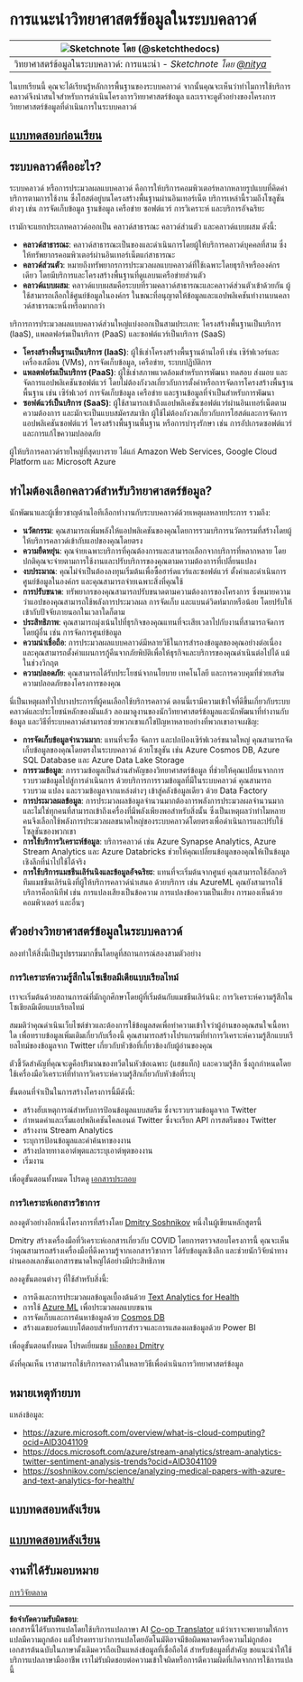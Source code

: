 <!--
CO_OP_TRANSLATOR_METADATA:
{
  "original_hash": "6a0556b17de4c8d1a9470b02247b01d4",
  "translation_date": "2025-09-04T18:42:30+00:00",
  "source_file": "5-Data-Science-In-Cloud/17-Introduction/README.md",
  "language_code": "th"
}
-->
# การแนะนำวิทยาศาสตร์ข้อมูลในระบบคลาวด์

|![ Sketchnote โดย [(@sketchthedocs)](https://sketchthedocs.dev) ](../../sketchnotes/17-DataScience-Cloud.png)|
|:---:|
| วิทยาศาสตร์ข้อมูลในระบบคลาวด์: การแนะนำ - _Sketchnote โดย [@nitya](https://twitter.com/nitya)_ |

ในบทเรียนนี้ คุณจะได้เรียนรู้หลักการพื้นฐานของระบบคลาวด์ จากนั้นคุณจะเห็นว่าทำไมการใช้บริการคลาวด์จึงน่าสนใจสำหรับการดำเนินโครงการวิทยาศาสตร์ข้อมูล และเราจะดูตัวอย่างของโครงการวิทยาศาสตร์ข้อมูลที่ดำเนินการในระบบคลาวด์

## [แบบทดสอบก่อนเรียน](https://purple-hill-04aebfb03.1.azurestaticapps.net/quiz/32)

## ระบบคลาวด์คืออะไร?

ระบบคลาวด์ หรือการประมวลผลแบบคลาวด์ คือการให้บริการคอมพิวเตอร์หลากหลายรูปแบบที่คิดค่าบริการตามการใช้งาน ซึ่งโฮสต์อยู่บนโครงสร้างพื้นฐานผ่านอินเทอร์เน็ต บริการเหล่านี้รวมถึงโซลูชันต่างๆ เช่น การจัดเก็บข้อมูล ฐานข้อมูล เครือข่าย ซอฟต์แวร์ การวิเคราะห์ และบริการอัจฉริยะ

เรามักจะแยกประเภทคลาวด์ออกเป็น คลาวด์สาธารณะ คลาวด์ส่วนตัว และคลาวด์แบบผสม ดังนี้:

* **คลาวด์สาธารณะ**: คลาวด์สาธารณะเป็นของและดำเนินการโดยผู้ให้บริการคลาวด์บุคคลที่สาม ซึ่งให้ทรัพยากรคอมพิวเตอร์ผ่านอินเทอร์เน็ตแก่สาธารณะ
* **คลาวด์ส่วนตัว**: หมายถึงทรัพยากรการประมวลผลแบบคลาวด์ที่ใช้เฉพาะโดยธุรกิจหรือองค์กรเดียว โดยมีบริการและโครงสร้างพื้นฐานที่ดูแลบนเครือข่ายส่วนตัว
* **คลาวด์แบบผสม**: คลาวด์แบบผสมคือระบบที่รวมคลาวด์สาธารณะและคลาวด์ส่วนตัวเข้าด้วยกัน ผู้ใช้สามารถเลือกใช้ศูนย์ข้อมูลในองค์กร ในขณะที่อนุญาตให้ข้อมูลและแอปพลิเคชันทำงานบนคลาวด์สาธารณะหนึ่งหรือมากกว่า

บริการการประมวลผลแบบคลาวด์ส่วนใหญ่แบ่งออกเป็นสามประเภท: โครงสร้างพื้นฐานเป็นบริการ (IaaS), แพลตฟอร์มเป็นบริการ (PaaS) และซอฟต์แวร์เป็นบริการ (SaaS)

* **โครงสร้างพื้นฐานเป็นบริการ (IaaS)**: ผู้ใช้เช่าโครงสร้างพื้นฐานด้านไอที เช่น เซิร์ฟเวอร์และเครื่องเสมือน (VMs), การจัดเก็บข้อมูล, เครือข่าย, ระบบปฏิบัติการ
* **แพลตฟอร์มเป็นบริการ (PaaS)**: ผู้ใช้เช่าสภาพแวดล้อมสำหรับการพัฒนา ทดสอบ ส่งมอบ และจัดการแอปพลิเคชันซอฟต์แวร์ โดยไม่ต้องกังวลเกี่ยวกับการตั้งค่าหรือการจัดการโครงสร้างพื้นฐานพื้นฐาน เช่น เซิร์ฟเวอร์ การจัดเก็บข้อมูล เครือข่าย และฐานข้อมูลที่จำเป็นสำหรับการพัฒนา
* **ซอฟต์แวร์เป็นบริการ (SaaS)**: ผู้ใช้สามารถเข้าถึงแอปพลิเคชันซอฟต์แวร์ผ่านอินเทอร์เน็ตตามความต้องการ และมักจะเป็นแบบสมัครสมาชิก ผู้ใช้ไม่ต้องกังวลเกี่ยวกับการโฮสต์และการจัดการแอปพลิเคชันซอฟต์แวร์ โครงสร้างพื้นฐานพื้นฐาน หรือการบำรุงรักษา เช่น การอัปเกรดซอฟต์แวร์และการแก้ไขความปลอดภัย

ผู้ให้บริการคลาวด์รายใหญ่ที่สุดบางราย ได้แก่ Amazon Web Services, Google Cloud Platform และ Microsoft Azure

## ทำไมต้องเลือกคลาวด์สำหรับวิทยาศาสตร์ข้อมูล?

นักพัฒนาและผู้เชี่ยวชาญด้านไอทีเลือกทำงานกับระบบคลาวด์ด้วยเหตุผลหลายประการ รวมถึง:

* **นวัตกรรม**: คุณสามารถเพิ่มพลังให้แอปพลิเคชันของคุณโดยการรวมบริการนวัตกรรมที่สร้างโดยผู้ให้บริการคลาวด์เข้ากับแอปของคุณโดยตรง
* **ความยืดหยุ่น**: คุณจ่ายเฉพาะบริการที่คุณต้องการและสามารถเลือกจากบริการที่หลากหลาย โดยปกติคุณจะจ่ายตามการใช้งานและปรับบริการของคุณตามความต้องการที่เปลี่ยนแปลง
* **งบประมาณ**: คุณไม่จำเป็นต้องลงทุนเริ่มต้นเพื่อซื้อฮาร์ดแวร์และซอฟต์แวร์ ตั้งค่าและดำเนินการศูนย์ข้อมูลในองค์กร และคุณสามารถจ่ายเฉพาะสิ่งที่คุณใช้
* **การปรับขนาด**: ทรัพยากรของคุณสามารถปรับขนาดตามความต้องการของโครงการ ซึ่งหมายความว่าแอปของคุณสามารถใช้พลังการประมวลผล การจัดเก็บ และแบนด์วิดท์มากหรือน้อย โดยปรับให้เข้ากับปัจจัยภายนอกในเวลาใดก็ตาม
* **ประสิทธิภาพ**: คุณสามารถมุ่งเน้นไปที่ธุรกิจของคุณแทนที่จะเสียเวลาไปกับงานที่สามารถจัดการโดยผู้อื่น เช่น การจัดการศูนย์ข้อมูล
* **ความน่าเชื่อถือ**: การประมวลผลแบบคลาวด์มีหลายวิธีในการสำรองข้อมูลของคุณอย่างต่อเนื่อง และคุณสามารถตั้งค่าแผนการกู้คืนจากภัยพิบัติเพื่อให้ธุรกิจและบริการของคุณดำเนินต่อไปได้ แม้ในช่วงวิกฤต
* **ความปลอดภัย**: คุณสามารถได้รับประโยชน์จากนโยบาย เทคโนโลยี และการควบคุมที่ช่วยเสริมความปลอดภัยของโครงการของคุณ

นี่เป็นเหตุผลทั่วไปบางประการที่ผู้คนเลือกใช้บริการคลาวด์ ตอนนี้เรามีความเข้าใจที่ดีขึ้นเกี่ยวกับระบบคลาวด์และประโยชน์หลักของมันแล้ว ลองมาดูงานของนักวิทยาศาสตร์ข้อมูลและนักพัฒนาที่ทำงานกับข้อมูล และวิธีที่ระบบคลาวด์สามารถช่วยพวกเขาแก้ไขปัญหาหลายอย่างที่พวกเขาอาจเผชิญ:

* **การจัดเก็บข้อมูลจำนวนมาก**: แทนที่จะซื้อ จัดการ และปกป้องเซิร์ฟเวอร์ขนาดใหญ่ คุณสามารถจัดเก็บข้อมูลของคุณโดยตรงในระบบคลาวด์ ด้วยโซลูชัน เช่น Azure Cosmos DB, Azure SQL Database และ Azure Data Lake Storage
* **การรวมข้อมูล**: การรวมข้อมูลเป็นส่วนสำคัญของวิทยาศาสตร์ข้อมูล ที่ช่วยให้คุณเปลี่ยนจากการรวบรวมข้อมูลไปสู่การดำเนินการ ด้วยบริการการรวมข้อมูลที่มีในระบบคลาวด์ คุณสามารถรวบรวม แปลง และรวมข้อมูลจากแหล่งต่างๆ เข้าสู่คลังข้อมูลเดียว ด้วย Data Factory
* **การประมวลผลข้อมูล**: การประมวลผลข้อมูลจำนวนมากต้องการพลังการประมวลผลจำนวนมาก และไม่ใช่ทุกคนที่สามารถเข้าถึงเครื่องที่มีพลังเพียงพอสำหรับสิ่งนั้น ซึ่งเป็นเหตุผลว่าทำไมหลายคนจึงเลือกใช้พลังการประมวลผลขนาดใหญ่ของระบบคลาวด์โดยตรงเพื่อดำเนินการและปรับใช้โซลูชันของพวกเขา
* **การใช้บริการวิเคราะห์ข้อมูล**: บริการคลาวด์ เช่น Azure Synapse Analytics, Azure Stream Analytics และ Azure Databricks ช่วยให้คุณเปลี่ยนข้อมูลของคุณให้เป็นข้อมูลเชิงลึกที่นำไปใช้ได้จริง
* **การใช้บริการแมชชีนเลิร์นนิงและข้อมูลอัจฉริยะ**: แทนที่จะเริ่มต้นจากศูนย์ คุณสามารถใช้อัลกอริทึมแมชชีนเลิร์นนิงที่ผู้ให้บริการคลาวด์นำเสนอ ด้วยบริการ เช่น AzureML คุณยังสามารถใช้บริการค็อกนิทีฟ เช่น การแปลงเสียงเป็นข้อความ การแปลงข้อความเป็นเสียง การมองเห็นด้วยคอมพิวเตอร์ และอื่นๆ

## ตัวอย่างวิทยาศาสตร์ข้อมูลในระบบคลาวด์

ลองทำให้สิ่งนี้เป็นรูปธรรมมากขึ้นโดยดูที่สถานการณ์สองสามตัวอย่าง

### การวิเคราะห์ความรู้สึกในโซเชียลมีเดียแบบเรียลไทม์
เราจะเริ่มต้นด้วยสถานการณ์ที่มักถูกศึกษาโดยผู้ที่เริ่มต้นกับแมชชีนเลิร์นนิง: การวิเคราะห์ความรู้สึกในโซเชียลมีเดียแบบเรียลไทม์

สมมติว่าคุณดำเนินเว็บไซต์ข่าวและต้องการใช้ข้อมูลสดเพื่อทำความเข้าใจว่าผู้อ่านของคุณสนใจเนื้อหาใด เพื่อทราบข้อมูลเพิ่มเติมเกี่ยวกับเรื่องนี้ คุณสามารถสร้างโปรแกรมที่ทำการวิเคราะห์ความรู้สึกแบบเรียลไทม์ของข้อมูลจาก Twitter เกี่ยวกับหัวข้อที่เกี่ยวข้องกับผู้อ่านของคุณ

ตัวชี้วัดสำคัญที่คุณจะดูคือปริมาณของทวีตในหัวข้อเฉพาะ (แฮชแท็ก) และความรู้สึก ซึ่งถูกกำหนดโดยใช้เครื่องมือวิเคราะห์ที่ทำการวิเคราะห์ความรู้สึกเกี่ยวกับหัวข้อที่ระบุ

ขั้นตอนที่จำเป็นในการสร้างโครงการนี้มีดังนี้:

* สร้างฮับเหตุการณ์สำหรับการป้อนข้อมูลแบบสตรีม ซึ่งจะรวบรวมข้อมูลจาก Twitter
* กำหนดค่าและเริ่มแอปพลิเคชันไคลเอนต์ Twitter ซึ่งจะเรียก API การสตรีมของ Twitter
* สร้างงาน Stream Analytics
* ระบุการป้อนข้อมูลและคำค้นหาของงาน
* สร้างปลายทางเอาต์พุตและระบุเอาต์พุตของงาน
* เริ่มงาน

เพื่อดูขั้นตอนทั้งหมด โปรดดู [เอกสารประกอบ](https://docs.microsoft.com/azure/stream-analytics/stream-analytics-twitter-sentiment-analysis-trends?WT.mc_id=academic-77958-bethanycheum&ocid=AID30411099)

### การวิเคราะห์เอกสารวิชาการ
ลองดูตัวอย่างอีกหนึ่งโครงการที่สร้างโดย [Dmitry Soshnikov](http://soshnikov.com) หนึ่งในผู้เขียนหลักสูตรนี้

Dmitry สร้างเครื่องมือที่วิเคราะห์เอกสารเกี่ยวกับ COVID โดยการตรวจสอบโครงการนี้ คุณจะเห็นว่าคุณสามารถสร้างเครื่องมือที่ดึงความรู้จากเอกสารวิชาการ ได้รับข้อมูลเชิงลึก และช่วยนักวิจัยนำทางผ่านคอลเลกชันเอกสารขนาดใหญ่ได้อย่างมีประสิทธิภาพ

ลองดูขั้นตอนต่างๆ ที่ใช้สำหรับสิ่งนี้:
* การดึงและการประมวลผลข้อมูลเบื้องต้นด้วย [Text Analytics for Health](https://docs.microsoft.com/azure/cognitive-services/text-analytics/how-tos/text-analytics-for-health?WT.mc_id=academic-77958-bethanycheum&ocid=AID3041109)
* การใช้ [Azure ML](https://azure.microsoft.com/services/machine-learning?WT.mc_id=academic-77958-bethanycheum&ocid=AID3041109) เพื่อประมวลผลแบบขนาน
* การจัดเก็บและการค้นหาข้อมูลด้วย [Cosmos DB](https://azure.microsoft.com/services/cosmos-db?WT.mc_id=academic-77958-bethanycheum&ocid=AID3041109)
* สร้างแดชบอร์ดแบบโต้ตอบสำหรับการสำรวจและการแสดงผลข้อมูลด้วย Power BI

เพื่อดูขั้นตอนทั้งหมด โปรดเยี่ยมชม [บล็อกของ Dmitry](https://soshnikov.com/science/analyzing-medical-papers-with-azure-and-text-analytics-for-health/)

ดังที่คุณเห็น เราสามารถใช้บริการคลาวด์ในหลายวิธีเพื่อดำเนินการวิทยาศาสตร์ข้อมูล

## หมายเหตุท้ายบท

แหล่งข้อมูล:
* https://azure.microsoft.com/overview/what-is-cloud-computing?ocid=AID3041109  
* https://docs.microsoft.com/azure/stream-analytics/stream-analytics-twitter-sentiment-analysis-trends?ocid=AID3041109  
* https://soshnikov.com/science/analyzing-medical-papers-with-azure-and-text-analytics-for-health/  

## แบบทดสอบหลังเรียน

## [แบบทดสอบหลังเรียน](https://ff-quizzes.netlify.app/en/ds/)

## งานที่ได้รับมอบหมาย

[การวิจัยตลาด](assignment.md)

---

**ข้อจำกัดความรับผิดชอบ**:  
เอกสารนี้ได้รับการแปลโดยใช้บริการแปลภาษา AI [Co-op Translator](https://github.com/Azure/co-op-translator) แม้ว่าเราจะพยายามให้การแปลมีความถูกต้อง แต่โปรดทราบว่าการแปลโดยอัตโนมัติอาจมีข้อผิดพลาดหรือความไม่ถูกต้อง เอกสารต้นฉบับในภาษาดั้งเดิมควรถือเป็นแหล่งข้อมูลที่เชื่อถือได้ สำหรับข้อมูลที่สำคัญ ขอแนะนำให้ใช้บริการแปลภาษามืออาชีพ เราไม่รับผิดชอบต่อความเข้าใจผิดหรือการตีความผิดที่เกิดจากการใช้การแปลนี้